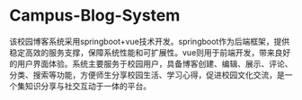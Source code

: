 # Campus-Blog-System
该校园博客系统采用springboot+vue技术开发。springboot作为后端框架，提供稳定高效的服务支撑，保障系统性能和可扩展性。vue则用于前端开发，带来良好的用户界面体验。系统主要服务于校园用户，具备博客创建、编辑、展示、评论、分类、搜索等功能，方便师生分享校园生活、学习心得，促进校园文化交流，是一个集知识分享与社交互动于一体的平台。
